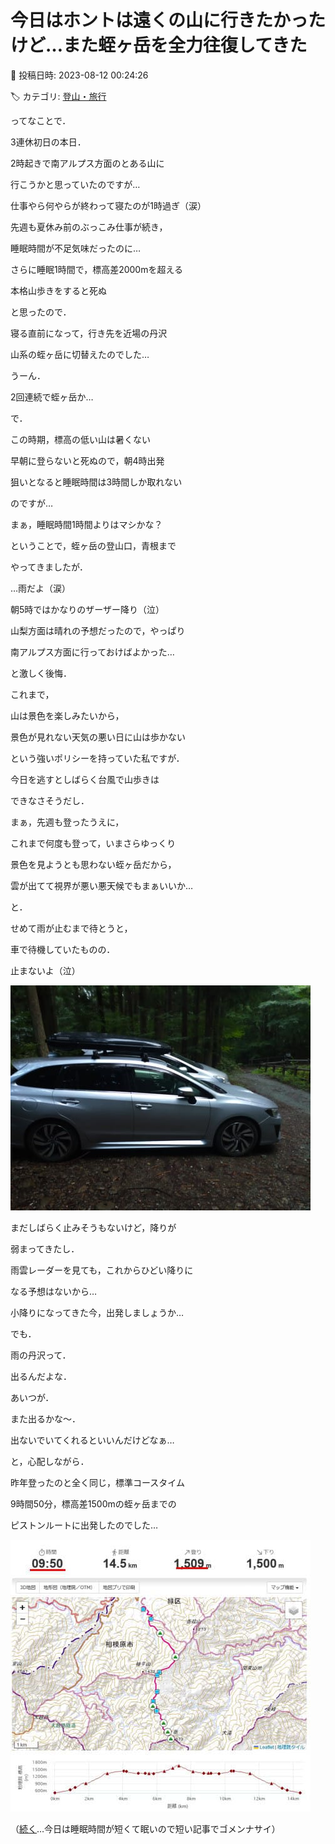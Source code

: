 # 今日はホントは遠くの山に行きたかったけど…また蛭ヶ岳を全力往復してきた

📅 投稿日時: 2023-08-12 00:24:26

🏷️ カテゴリ: [登山・旅行](c1d637a11a25b457ac978d197adbdafc5.md)

ってなことで．


3連休初日の本日．


2時起きで南アルプス方面のとある山に


行こうかと思っていたのですが…





仕事やら何やらが終わって寝たのが1時過ぎ（涙）


先週も夏休み前のぶっこみ仕事が続き，


睡眠時間が不足気味だったのに…





さらに睡眠1時間で，標高差2000mを超える


本格山歩きをすると死ぬ


と思ったので．


寝る直前になって，行き先を近場の丹沢


山系の蛭ヶ岳に切替えたのでした…


うーん．


2回連続で蛭ヶ岳か…





で．


この時期，標高の低い山は暑くない


早朝に登らないと死ぬので，朝4時出発


狙いとなると睡眠時間は3時間しか取れない


のですが…


まぁ，睡眠時間1時間よりはマシかな？





ということで，蛭ヶ岳の登山口，青根まで


やってきましたが．





…雨だよ（涙）


朝5時ではかなりのザーザー降り（泣）





山梨方面は晴れの予想だったので，やっぱり


南アルプス方面に行っておけばよかった…


と激しく後悔．





これまで，


山は景色を楽しみたいから，


景色が見れない天気の悪い日に山は歩かない


という強いポリシーを持っていた私ですが．





今日を逃すとしばらく台風で山歩きは


できなさそうだし．


まぁ，先週も登ったうえに，


これまで何度も登って，いまさらゆっくり


景色を見ようとも思わない蛭ヶ岳だから，


雲が出てて視界が悪い悪天候でもまぁいいか…





と．


せめて雨が止むまで待とうと，


車で待機していたものの．





止まないよ（泣）




![451e9182234866629815350882669287.jpg](images/451e9182234866629815350882669287.jpg)







まだしばらく止みそうもないけど，降りが


弱まってきたし．


雨雲レーダーを見ても，これからひどい降りに


なる予想はないから…





小降りになってきた今，出発しましょうか…





でも．


雨の丹沢って．


出るんだよな．


あいつが．


また出るかな～．


出ないでいてくれるといいんだけどなぁ…





と，心配しながら．


昨年登ったのと全く同じ，標準コースタイム


9時間50分，標高差1500mの蛭ヶ岳までの


ピストンルートに出発したのでした…




![9b81ccec17f0caf3323aa4f4c24d1c9c.jpg](images/9b81ccec17f0caf3323aa4f4c24d1c9c.jpg)







（[続く](ecc30ff9bd19fc9d2fc349b563f12181d.md)…今日は睡眠時間が短くて眠いので短い記事でゴメンナサイ）
